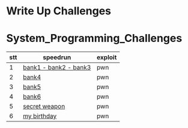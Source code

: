 # Write Up Challenges

# System_Programming_Challenges
| stt   | speedrun                    | exploit                         |
| ------ | --------------------------- | ------------------------------- |
| 1     | [bank1 - bank2 - bank3 ](Write_Up_bank_1_2_3.md) | pwn                           |
| 2     | [bank4](Write_Up_bank4.md) | pwn                             |
| 3    | [bank5](Es%20crack_solve/WriteUp.md) | pwn                             |
| 4     | [bank6](Lucky_solve/WriteUp.md) | pwn                             |
| 5     | [secret weapon](hello_solve/WriteUp.md) | pwn                             |
| 6     | [my birthday](get_the_password_solve/WriteUp.md) | pwn                             |



